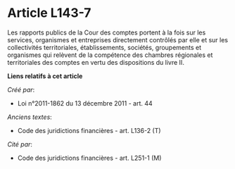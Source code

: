 # Article L143-7

Les rapports publics de la Cour des comptes portent à la fois sur les services, organismes et entreprises directement
contrôlés par elle et sur les collectivités territoriales, établissements, sociétés, groupements et organismes qui relèvent
de la compétence des chambres régionales et territoriales des comptes en vertu des dispositions du livre II.

**Liens relatifs à cet article**

_Créé par_:

  - Loi n°2011-1862 du 13 décembre 2011 - art. 44

_Anciens textes_:

  - Code des juridictions financières - art. L136-2 (T)

_Cité par_:

  - Code des juridictions financières - art. L251-1 (M)
